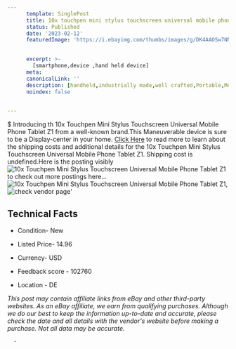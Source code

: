 ```yaml
---
      template: SinglePost
      title: 10x touchpen mini stylus touchscreen universal mobile phone tablet z1
      status: Published
      date: '2023-02-12'
      featuredImage: 'https://i.ebayimg.com/thumbs/images/g/DK4AAOSw7NNT7PvO/s-l225.jpg'
       

      excerpt: >-
        [smartphone,device ,hand held device]
      meta:
      canonicalLink: ''
      description: [handheld,industrially made,well crafted,Portable,Mobile,Compact,Convenient,Lightweight,Maneuverable,Man-portable,Miniature,Carriable,Hand-held,Light,Holdable,Transportable,Mobile device,Pocket-sized,On-the-go,Wireless,Cordless,Compact size,Convenient size, smartphone,device ,hand held device]
      noindex: false
      

---
```

$
      Introducing th 10x Touchpen Mini Stylus Touchscreen Universal Mobile Phone Tablet Z1 from a well-known brand.This Maneuverable device  is sure to be a Display-center in your home. [Click Here](https://www.ebay.com/itm/404077071171?hash=item5e14decb43%3Ag%3ADK4AAOSw7NNT7PvO&mkevt=1&mkcid=1&mkrid=711-53200-19255-0&campid=%253CePNCampaignId%253E&customid=%253CreferenceId%253E&toolid=10049) to read more to learn about the shipping costs and additional details for the 10x Touchpen Mini Stylus Touchscreen Universal Mobile Phone Tablet Z1. Shipping cost is undefined.Here is the posting visibly ![10x Touchpen Mini Stylus Touchscreen Universal Mobile Phone Tablet Z1](https://i.ebayimg.com/thumbs/images/g/DK4AAOSw7NNT7PvO/s-l225.jpg) to check out more postings here... ![10x Touchpen Mini Stylus Touchscreen Universal Mobile Phone Tablet Z1](https://i.ebayimg.com/images/g/DK4AAOSw7NNT7PvO/s-l1600.jpg), ![check vendor page](https://origin-galleryplus.ebayimg.com/ws/web/404077071171_2_0_1/225x225.jpg,https://origin-galleryplus.ebayimg.com/ws/web/404077071171_3_0_1/225x225.jpg,https://origin-galleryplus.ebayimg.com/ws/web/404077071171_4_0_1/225x225.jpg,https://origin-galleryplus.ebayimg.com/ws/web/404077071171_5_0_1/225x225.jpg)'

      

 ## Technical Facts 



     
      

 - Condition- New 


      

 - Listed Price- 14.96 


      

 - Currency- USD 


      

 - Feedback score - 102760 


      

 - Location - DE 


      
      

 *_This post may contain affiliate links from eBay and other third-party websites. As an eBay affiliate, we earn from qualifying purchases. Although we do our best to keep the information up-to-date and accurate, please check the date and all details with the vendor's website before making a purchase. Not all data may be accurate._*




      -
